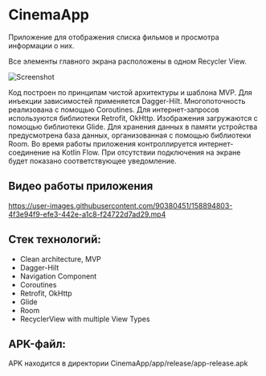 # CinemaApp
Приложение для отображения списка фильмов и просмотра информации о них. 

Все элементы главного экрана расположены в одном Recycler View.

![Screenshot](https://user-images.githubusercontent.com/90380451/158895005-b37bf636-10f2-4ef9-9958-8232fb9e5f36.png)

Код построен по принципам чистой архитектуры и шаблона MVP.
Для инъекции зависимостей применяется Dagger-Hilt.
Многопоточность реализована с помощью Coroutines.
Для интернет-запросов используются библиотеки Retrofit, OkHttp.
Изображения загружаются с помощью библиотеки Glide.
Для хранения данных в памяти устройства предусмотрена база данных, организованная с помощью библиотеки Room.
Во время работы приложения контроллируется интернет-соединение на Kotlin Flow. 
При отсутствии подключения на экране будет показано соответствующее уведомление.

## Видео работы приложения
https://user-images.githubusercontent.com/90380451/158894803-4f3e94f9-efe3-442e-a1c8-f24722d7ad29.mp4

## Стек технологий:
- Clean architecture, MVP
- Dagger-Hilt
- Navigation Component
- Coroutines
- Retrofit, OkHttp
- Glide
- Room
- RecyclerView with multiple View Types

## APK-файл:
APK находится в директории CinemaApp/app/release/app-release.apk
